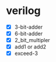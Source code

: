 ﻿# verilog

* [x] 3-bit-adder
* [x] 6-bit-adder
* [x] 2_bit_multipler
* [x] add1 or add2
* [x] exceed-3

